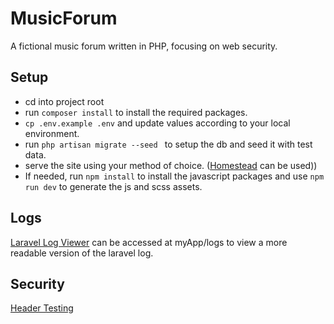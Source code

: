 # MusicForum

A fictional music forum written in PHP, focusing on web security.

## Setup

- cd into project root
- run ```composer install``` to install the required packages.
- ```cp .env.example .env``` and update values according to your local environment.
- run ```php artisan migrate --seed ``` to setup the db and seed it with test data.
- serve the site using your method of choice. ([Homestead](https://laravel.com/docs/5.5/homestead) can be used))
- If needed, run ```npm install``` to install the javascript packages and use ```npm run dev``` to generate the js and scss assets.

## Logs

[Laravel Log Viewer](https://github.com/rap2hpoutre/laravel-log-viewer) can be accessed at myApp/logs to view a more readable version of the laravel log.

## Security

[Header Testing](https://schd.io/5NKy)
